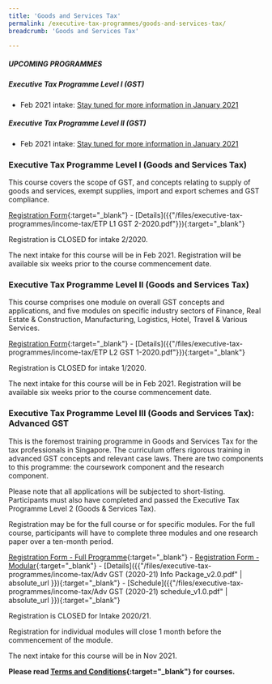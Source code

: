 ```yaml
---
title: 'Goods and Services Tax'
permalink: /executive-tax-programmes/goods-and-services-tax/
breadcrumb: 'Goods and Services Tax'

---
```


##### **UPCOMING PROGRAMMES**
##### **Executive Tax Programme Level I (GST)**
* Feb 2021 intake: [Stay tuned for more information in January 2021](/executive-tax-programmes/goods-and-services-tax/#etp1gst-ta-id)

##### **Executive Tax Programme Level II (GST)**
* Feb 2021 intake: [Stay tuned for more information in January 2021](/executive-tax-programmes/goods-and-services-tax/#etp2gst-ta-id)


<a id="etp1gst-ta-id"></a>
### **Executive Tax Programme Level I (Goods and Services Tax)**

This course covers the scope of GST, and concepts relating to supply of goods and services, exempt supplies, import and export schemes and GST compliance.

[Registration Form](https://forms.gle/8WpB2zuAjpkktGne9){:target="_blank"} - [Details]({{"/files/executive-tax-programmes/income-tax/ETP L1 GST 2-2020.pdf"}}){:target="_blank"}

Registration is CLOSED for intake 2/2020.

The next intake for this course will be in Feb 2021. Registration will be available six weeks prior to the course commencement date.

<a id="etp2gst-ta-id"></a>
### **Executive Tax Programme Level II (Goods and Services Tax)**

This course comprises one module on overall GST concepts and applications, and five modules on specific industry sectors of Finance, Real Estate & Construction, Manufacturing, Logistics, Hotel, Travel & Various Services.

[Registration Form](https://forms.gle/LoMbyMjhTKMTT2fY9){:target="_blank"} - [Details]({{"/files/executive-tax-programmes/income-tax/ETP L2 GST 1-2020.pdf"}}){:target="_blank"}

Registration is CLOSED for intake 1/2020.

The next intake for this course will be in Feb 2021. Registration will be available six weeks prior to the course commencement date.

<a id="etp3gst-ta-id"></a>
### **Executive Tax Programme Level III (Goods and Services Tax): Advanced GST**

This is the foremost training programme in Goods and Services Tax for the tax professionals in Singapore. The curriculum offers rigorous training in advanced GST concepts and relevant case laws. There are two components to this programme: the coursework component and the research component.

Please note that all applications will be subjected to short-listing. Participants must also have completed and passed the Executive Tax Programme Level 2 (Goods & Services Tax).

Registration may be for the full course or for specific modules. For the full course, participants will have to complete three modules and one research paper over a ten-month period.

[Registration Form - Full Programme](https://docs.google.com/forms/d/e/1FAIpQLSeSs-gHSMLzE5jSiH7A5xauZVrLOqpmb760XA3BS3FST9qbCg/viewform?usp=sf_link){:target="_blank"} - [Registration Form - Modular](https://docs.google.com/forms/d/e/1FAIpQLSddGUOU-rBhQWCsECNSxLz1jPwBdvdzMkqOj0XFlb-dgS8D5Q/viewform?usp=sf_link){:target="_blank"} - [Details]({{"/files/executive-tax-programmes/income-tax/Adv GST (2020-21) Info Package_v2.0.pdf" | absolute_url }}){:target="_blank"} - [Schedule]({{"/files/executive-tax-programmes/income-tax/Adv GST (2020-21) schedule_v1.0.pdf" | absolute_url }}){:target="_blank"}

Registration is CLOSED for Intake 2020/21.

Registration for individual modules will close 1 month before the commencement of the module.

The next intake for this course will be in Nov 2021.

**Please read [Terms and Conditions](https://production-iras-tax-academy.netlify.com/executive-tax-programmes/terms-and-conditions/){:target="_blank"} for courses.**
